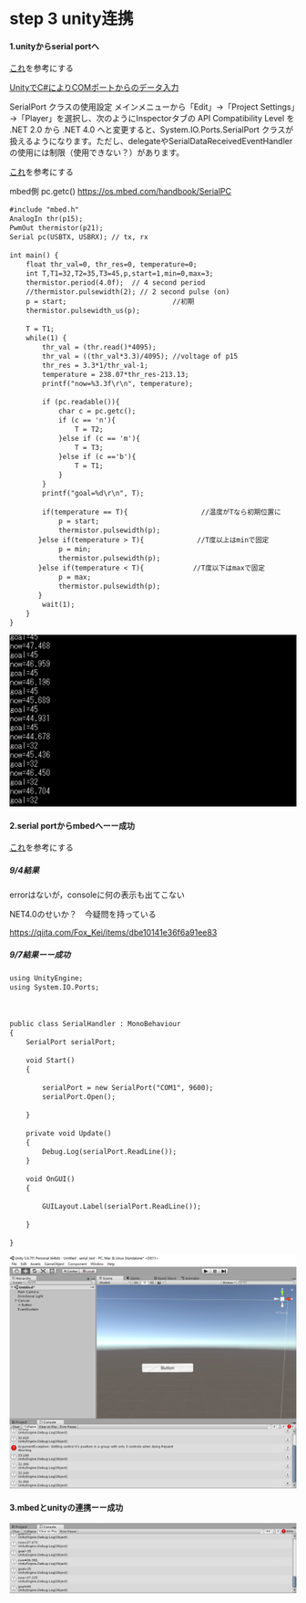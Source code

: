 # step 3 unity连携 

#### 1.unityからserial portへ
[これ](https://teratail.com/questions/198853)を参考にする

[UnityでC#によりCOMポートからのデータ入力](https://tomosoft.jp/design/?p=7256)

SerialPort クラスの使用設定
メインメニューから「Edit」→「Project Settings」→「Player」を選択し、次のようにInspectorタブの API Compatibility Level を .NET 2.0  から .NET 4.0 へと変更すると、System.IO.Ports.SerialPort クラスが扱えるようになります。ただし、delegateやSerialDataReceivedEventHandlerの使用には制限（使用できない？）があります。

[これ](https://www.shibuya24.info/entry/unity_arduino_serial)を参考にする

mbed側 pc.getc()
https://os.mbed.com/handbook/SerialPC
```
#include "mbed.h"
AnalogIn thr(p15);
PwmOut thermistor(p21);
Serial pc(USBTX, USBRX); // tx, rx

int main() {
    float thr_val=0, thr_res=0, temperature=0;
    int T,T1=32,T2=35,T3=45,p,start=1,min=0,max=3;
    thermistor.period(4.0f);  // 4 second period
    //thermistor.pulsewidth(2); // 2 second pulse (on)
    p = start;                          //初期
    thermistor.pulsewidth_us(p);    
    
    T = T1;
    while(1) {
        thr_val = (thr.read()*4095);
        thr_val = ((thr_val*3.3)/4095); //voltage of p15
        thr_res = 3.3*1/thr_val-1;
        temperature = 238.07*thr_res-213.13;
        printf("now=%3.3f\r\n", temperature);
        
        if (pc.readable()){
            char c = pc.getc();
            if (c == 'n'){
                T = T2;
            }else if (c == 'm'){
                T = T3;
            }else if (c =='b'){
                T = T1;
            }
        }
        printf("goal=%d\r\n", T);
        
        if(temperature == T){                  //温度がTなら初期位置に
            p = start;
            thermistor.pulsewidth(p);
       }else if(temperature > T){             //T度以上はminで固定
            p = min;
            thermistor.pulsewidth(p);
       }else if(temperature < T){            //T度以下はmaxで固定
            p = max;
            thermistor.pulsewidth(p);
       }
        wait(1);
    }
}
```
![mbed側](..\Hua\screenshot\12.png)






#### 2.serial portからmbedへーー成功
[これ](http://taka8.hateblo.jp/entry/2016/08/29/190112)を参考にする



##### 9/4結果
errorはないが，consoleに何の表示も出てこない

NET4.0のせいか？　今疑問を持っている

https://qiita.com/Fox_Kei/items/dbe10141e36f6a91ee83


##### 9/7結果ーー成功

```
using UnityEngine;
using System.IO.Ports;


 
public class SerialHandler : MonoBehaviour
{
    SerialPort serialPort;

    void Start()
    {

        serialPort = new SerialPort("COM1", 9600);
        serialPort.Open();

    }

    private void Update()
    {
        Debug.Log(serialPort.ReadLine());
    }

    void OnGUI()
    {

        GUILayout.Label(serialPort.ReadLine());

    }

}
```
![unityが受け取ったシリアルデータ](..\Hua\screenshot\11.png)


#### 3.mbedとunityの連携ーー成功
![unityが受け取ったシリアルデータ](..\Hua\screenshot\13.png)